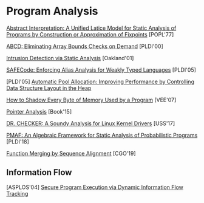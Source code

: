 # Program Analysis

[Abstract Interpretation: A Unified Latice Model for Static Analysis of Programs
by Construction or Approximation of
Fixpoints](https://courses.cs.washington.edu/courses/cse503/10wi/readings/p238-cousot.pdf)
[POPL'77]

[ABCD: Eliminating Array Bounds Checks on Demand](http://citeseerx.ist.psu.edu/viewdoc/download?doi=10.1.1.33.6386&rep=rep1&type=pdf) [PLDI'00]

[Intrusion Detection via Static Analysis](http://www.csl.sri.com/users/ddean/papers/oakland01.pdf) [Oakland'01]

[SAFECode: Enforcing Alias Analysis for Weakly Typed
Languages](https://llvm.org/pubs/2006-05-12-PLDI-SAFECode.pdf) [PLDI'05]

[PLDI'05] [Automatic Pool Allocation: Improving Performance by Controlling Data
Structure Layout in the
Heap](https://llvm.org/pubs/2005-05-21-PLDI-PoolAlloc.pdf)


[How to Shadow Every Byte of Memory Used by a Program](http://www-leland.stanford.edu/class/cs343/resources/shadow-memory2007.pdf) [VEE'07]

[Pointer Analysis](https://yanniss.github.io/points-to-tutorial15.pdf) [Book'15]

[DR. CHECKER: A Soundy Analysis for Linux Kernel Drivers](https://www.usenix.org/system/files/conference/usenixsecurity17/sec17-machiry.pdf) [USS'17]

[PMAF: An Algebraic Framework for Static Analysis of Probabilistic
Programs](https://www.cs.cmu.edu/~diw3/papers/WangHR17.pdf) [PLDI'18]

[Function Merging by Sequence
Alignment](http://homepages.inf.ed.ac.uk/hleather/publications/2019_functionmergesequencealign_cgo2019.pdf) [CGO'19]


## Information Flow

[ASPLOS'04] [Secure Program Execution via Dynamic Information Flow
Tracking](http://csg.csail.mit.edu/pubs/memos/Memo-467/memo-467.pdf)
